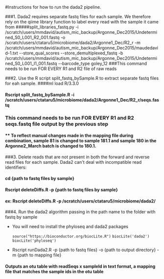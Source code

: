 #Instructions for how to run the dada2 pipeline.

###1. Dada2 requires separate fastq files for each sample. We therefore rely on the qiime library function to label every read with the sample it came from
#####split_libraries_fastq.py -i /scratch/users/mmdavid/autism_mic_backup/Argonne_Dec2015/Undetermined_S0_L001_R2_001.fastq -o /scratch/users/ctataru5/microbiome/dada2/Argonne1_Dec/R2_r -m /scratch/users/mmdavid/autism_mic_backup/Argonne_Dec2015/maudedavid-1.txt --store_qual_scores --store_demultiplexed_fastq -b /scratch/users/mmdavid/autism_mic_backup/Argonne_Dec2015/Undetermined_S0_L001_I1_001.fastq --barcode_type goley_12
###This command needs to be run FOR EVERY R1 and R2 file of raw reads


###2. Use the R script split_fastq_bySample.R to extract separate fastq files for eah sample.
####ml load R/3.3.0 
#### Rscript split_fastq_bySample.R -i /scratch/users/ctataru5/microbiome/dada2/Argonne1_Dec/R2_r/seqs.fastq
### This command needs to be run FOR EVERY R1 and R2 seqs.fastq file output by the previous step
#### ** To reflect manual changes made in the mapping file during combination, sample 81 is changed to sample 181.1 and sample 180 in the Argonne2_March batch is changed to 180.1.

###3. Delete reads that are not present in both the forward and reverse read files for each sample. Dada2 can't deal with incompatible read identifiers:
#### cd {path to fastq files by sample}
#### Rscript deleteDiffs.R -p {path to fastq files by sample}
#### ex: Rscript deleteDiffs.R -p /scratch/users/ctataru5/microbiome/dada2/ 

###4. Run the dada2 algorithm passing in the path name to the folder with fastq by sample
  * You will need to install the phyloseq and dada2 packages
  
      `source("https://bioconductor.org/biocLite.R")`
      `biocLite('dada2')`
      `biocLite('phyloseq')` 
  * Rscript runDada2.R -p {path to fastq files} -o {path to output directory} -m {path to mapping file}
  
####  Outputs an otu table with readSeqs x sampleId in text format, a mapping file that matches the sample ids in the otu table
